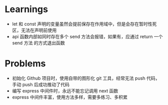 # Learnings

-   let 和 const 声明的变量虽然会提前保存在作用域中，但是会存在暂时性死区，无法在声明前使用
-   api 函数内部如同时存在多个 send 方法会报错，如果有，应通过 return 一个 send 方法 的方式退出函数

# Problems

-   初始化 Github 项目时，使用自带的图形化 git 工具，经常无法 push 代码，手动 push 后成功推动了代码
-   编写 express 中间件时，永远不能忘记调用 next 函数
-   express 中间件丰富，使用方法多样，需要多练习、多积累

